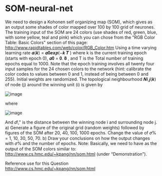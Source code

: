 # SOM-neural-net



We need to design a Kohonen self organizing map (SOM), which gives as an output some shades of color mapped over
100 by 100 grid of neurones. The training input of the SOM are 24 colors (use shades of red, green, blue, with some
yellow, teal and pink) which you can chose from the "RGB Color Table: Basic Colors" section of this page:
http://www.rapidtables.com/web/color/RGB_Color.htm
Using a time varying learning rate 𝜶(𝒌) = 𝜶𝟎𝒆𝒙𝒑(−𝒌
𝑻
) where k is the current training epoch (starts with
epoch 0), 𝜶𝟎 = 𝟎. 𝟖 , and T is the Total number of training epochs equal to 1000. Note that the epoch training
involves all twenty four input samples for the 24 chosen colors to the network (hint: calibrate the color codes
to values between 0 and 1, instead of being between 0 and 255). Initial weights are randomized. The
topological neighbourhood 𝑵𝒊,𝒋(𝒌) of node (j) around the winning unit (i) is given by

![image](https://github.com/Hediyeh-Safari/SOM-neural-net/assets/82396645/c514c87e-6885-43ec-b048-aba1279754cf)

where

![image](https://github.com/Hediyeh-Safari/SOM-neural-net/assets/82396645/16e08bdf-5294-4b37-855c-cb305db0bd1b)

And 𝑑!," is the distance between the winning node i and surrounding node j.
a) Generate a figure of the original grid (random weights) followed by figures of the SOM after 20, 40, 100, 1000
epochs. Change the value of 𝜎% = 1, 10, 30, 50, 70.
b) Draw your conclusions on how the output changes with 𝜎% and the number of epochs.
Note: Basically, we need to have as the output of the SOM colors similar to:
http://www.cs.hmc.edu/~kpang/nn/som.html (under “Demonstration”).


Reference use for this Question
http://www.cs.hmc.edu/~kpang/nn/som.html
